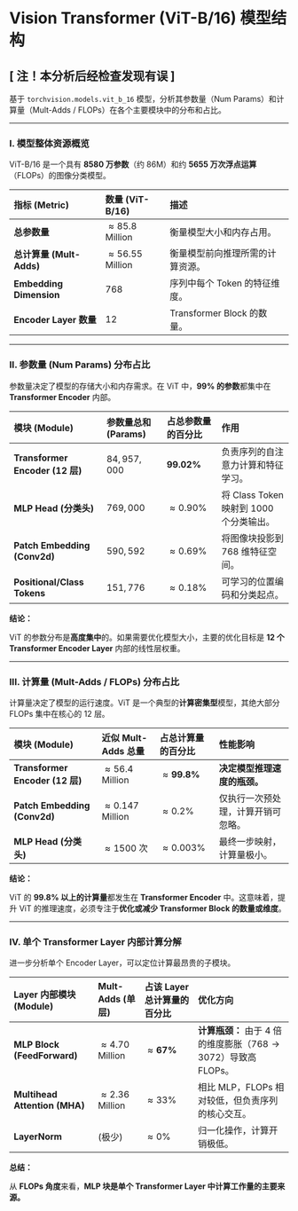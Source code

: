 # Vision Transformer (ViT-B/16) 模型结构
## [ 注！本分析后经检查发现有误 ]
基于 `torchvision.models.vit_b_16` 模型，分析其参数量（Num Params）和计算量（Mult-Adds / FLOPs）在各个主要模块中的分布和占比。

---

### I. 模型整体资源概览

ViT-B/16 是一个具有 **8580 万参数**（约 $86$M）和约 **5655 万次浮点运算**（FLOPs）的图像分类模型。

| 指标 (Metric) | 数量 (ViT-B/16) | 描述 |
| :--- | :--- | :--- |
| **总参数量** | $\approx 85.8$ Million | 衡量模型大小和内存占用。 |
| **总计算量 (Mult-Adds)** | $\approx 56.55$ Million | 衡量模型前向推理所需的计算资源。 |
| **Embedding Dimension** | $768$ | 序列中每个 Token 的特征维度。 |
| **Encoder Layer 数量** | $12$ | Transformer Block 的数量。 |

---

### II. 参数量 (Num Params) 分布占比

参数量决定了模型的存储大小和内存需求。在 ViT 中，**99% 的参数**都集中在 **Transformer Encoder** 内部。

| 模块 (Module) | 参数量总和 (Params) | **占总参数量的百分比** | 作用 |
| :--- | :--- | :--- | :--- |
| **Transformer Encoder (12 层)** | $84,957,000$ | $\mathbf{99.02\%}$ | 负责序列的自注意力计算和特征学习。 |
| **MLP Head (分类头)** | $769,000$ | $\approx 0.90\%$ | 将 Class Token 映射到 $1000$ 个分类输出。 |
| **Patch Embedding (Conv2d)** | $590,592$ | $\approx 0.69\%$ | 将图像块投影到 $768$ 维特征空间。 |
| **Positional/Class Tokens** | $151,776$ | $\approx 0.18\%$ | 可学习的位置编码和分类起点。 |

**结论：**

ViT 的参数分布是**高度集中**的。如果需要优化模型大小，主要的优化目标是 **12 个 Transformer Encoder Layer** 内部的线性层权重。

---

### III. 计算量 (Mult-Adds / FLOPs) 分布占比

计算量决定了模型的运行速度。ViT 是一个典型的**计算密集型**模型，其绝大部分 FLOPs 集中在核心的 $12$ 层。

| 模块 (Module) | 近似 Mult-Adds 总量 | **占总计算量的百分比** | 性能影响 |
| :--- | :--- | :--- | :--- |
| **Transformer Encoder (12 层)** | $\approx 56.4$ Million | $\approx \mathbf{99.8\%}$ | **决定模型推理速度的瓶颈。** |
| **Patch Embedding (Conv2d)** | $\approx 0.147$ Million | $\approx 0.2\%$ | 仅执行一次预处理，计算开销可忽略。 |
| **MLP Head (分类头)** | $\approx 1500$ 次 | $\approx 0.003\%$ | 最终一步映射，计算量极小。 |

**结论：**

ViT 的 **99.8% 以上的计算量**都发生在 **Transformer Encoder** 中。这意味着，提升 ViT 的推理速度，必须专注于**优化或减少 Transformer Block 的数量或维度**。

---

### IV. 单个 Transformer Layer 内部计算分解

进一步分析单个 Encoder Layer，可以定位计算最昂贵的子模块。

| Layer 内部模块 (Module) | Mult-Adds (单层) | **占该 Layer 总计算量的百分比** | 优化方向 |
| :--- | :--- | :--- | :--- |
| **MLP Block (FeedForward)** | $\approx 4.70$ Million | $\approx \mathbf{67\%}$ | **计算瓶颈：** 由于 $4$ 倍的维度膨胀（$768 \rightarrow 3072$）导致高 FLOPs。 |
| **Multihead Attention (MHA)** | $\approx 2.36$ Million | $\approx 33\%$ | 相比 MLP，FLOPs 相对较低，但负责序列的核心交互。 |
| **LayerNorm** | (极少) | $\approx 0\%$ | 归一化操作，计算开销极低。 |

**总结：**

从 **FLOPs 角度**来看，**MLP 块是单个 Transformer Layer 中计算工作量的主要来源。**